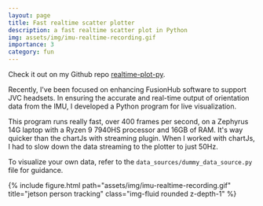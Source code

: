 ```yaml
---
layout: page
title: Fast realtime scatter plotter
description: a fast realtime scatter plot in Python
img: assets/img/imu-realtime-recording.gif
importance: 3
category: fun
---
```


Check it out on my Github repo [realtime-plot-py](https://github.com/ykchong45/realtime-plot-py).

Recently, I've been focused on enhancing FusionHub software to support JVC headsets. In ensuring the accurate and real-time output of orientation data from the IMU, I developed a Python program for live visualization.

This program runs really fast, over 400 frames per second, on a Zephyrus 14G laptop with a Ryzen 9 7940HS processor and 16GB of RAM. It's way quicker than the chartJs with streaming plugin. When I worked with chartJs, I had to slow down the data streaming to the plotter to just 50Hz.

To visualize your own data, refer to the `data_sources/dummy_data_source.py` file for guidance.

<div class="row">
    <div class="col-sm mt-3 mt-md-0">
        {% include figure.html path="assets/img/imu-realtime-recording.gif" title="jetson person tracking" class="img-fluid rounded z-depth-1" %}
    </div>
</div>
